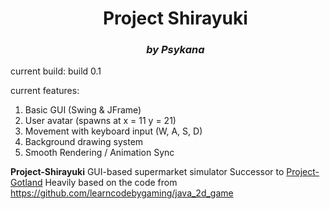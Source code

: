 <div id="user-content-toc">
	<ul align="center" style="list-style: none;">
    	<summary>
			<b>
      		<h1>Project Shirayuki</h1>
			<h3><i>by Psykana</i></h3>
			</b>
    	</summary>
  	</ul>
</div>

current build: build 0.1

current features:
1. Basic GUI (Swing & JFrame)
2. User avatar (spawns at x = 11 y = 21)
3. Movement with keyboard input (W, A, S, D)
4. Background drawing system
5. Smooth Rendering / Animation Sync

**Project-Shirayuki**
GUI-based supermarket simulator
Successor to [Project-Gotland](https://github.com/Psykkana/Project-Gotland)
Heavily based on the code from https://github.com/learncodebygaming/java_2d_game
